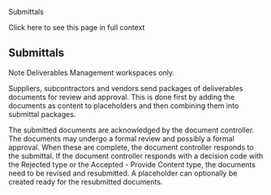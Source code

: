 Submittals

Click here to see this page in full context

##  Submittals

Note  Deliverables Management workspaces only.

Suppliers, subcontractors and vendors send packages of deliverables documents
for review and approval. This is done first by adding the documents as content
to placeholders and then combining them into submittal packages.

The submitted documents are acknowledged by the document controller. The
documents may undergo a formal review and possibly a formal approval. When
these are complete, the document controller responds to the submittal. If the
document controller responds with a decision code with the Rejected type or
the Accepted - Provide Content type, the documents need to be revised and
resubmitted. A placeholder can optionally be created ready for the resubmitted
documents.

